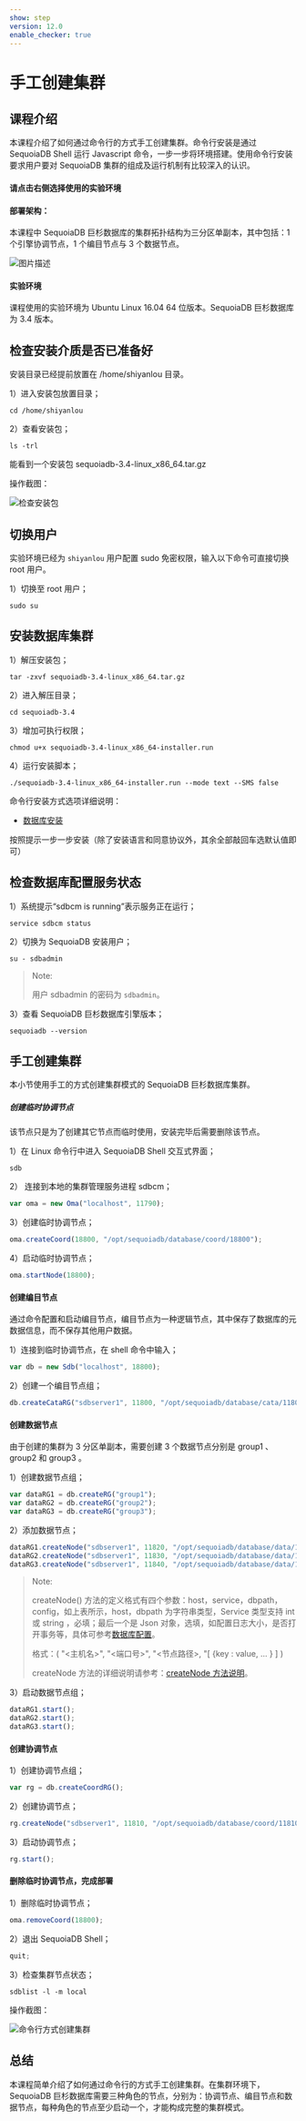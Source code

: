 ```yaml
---
show: step
version: 12.0
enable_checker: true
---
```


# 手工创建集群


## 课程介绍

本课程介绍了如何通过命令行的方式手工创建集群。命令行安装是通过 SequoiaDB Shell 运行 Javascript 命令，一步一步将环境搭建。使用命令行安装要求用户要对 SequoiaDB 集群的组成及运行机制有比较深入的认识。


#### 请点击右侧选择使用的实验环境

#### 部署架构：
本课程中 SequoiaDB 巨杉数据库的集群拓扑结构为三分区单副本，其中包括：1 个引擎协调节点，1 个编目节点与 3 个数据节点。

![图片描述](https://doc.shiyanlou.com/courses/1480/1207281/96cb907f16094f2f959938fe26df8546-0)

#### 实验环境
课程使用的实验环境为 Ubuntu Linux 16.04 64 位版本。SequoiaDB 巨杉数据库为 3.4 版本。


##  检查安装介质是否已准备好
安装目录已经提前放置在 /home/shiyanlou 目录。

1）进入安装包放置目录；

```shell
cd /home/shiyanlou
```

2）查看安装包；

```shell
ls -trl
```

能看到一个安装包 sequoiadb-3.4-linux_x86_64.tar.gz 

操作截图：

![检查安装包](https://doc.shiyanlou.com/courses/1480/1207281/e214dde79c79e81c592b6aad4cee8c69-0)

## 切换用户

实验环境已经为 `shiyanlou` 用户配置 sudo 免密权限，输入以下命令可直接切换 root 用户。

1）切换至 root 用户；
```shell
sudo su
```


## 安装数据库集群

1）解压安装包； 

```shell
tar -zxvf sequoiadb-3.4-linux_x86_64.tar.gz 
```

2）进入解压目录；

```shell
cd sequoiadb-3.4
```

3）增加可执行权限；

```shell
chmod u+x sequoiadb-3.4-linux_x86_64-installer.run
```

4）运行安装脚本；

```shell
./sequoiadb-3.4-linux_x86_64-installer.run --mode text --SMS false
```
命令行安装方式选项详细说明：
* [数据库安装](http://doc.sequoiadb.com/cn/sequoiadb-cat_id-1432191000-edition_id-0)

按照提示一步一步安装（除了安装语言和同意协议外，其余全部敲回车选默认值即可）


## 检查数据库配置服务状态

1）系统提示“sdbcm is running”表示服务正在运行；

```shell
service sdbcm status
```

2）切换为 SequoiaDB 安装用户；

```shell
su - sdbadmin
```

>Note:
>
>用户 sdbadmin 的密码为 `sdbadmin`。


3）查看 SequoiaDB 巨杉数据库引擎版本；

```shell
sequoiadb --version
```


## 手工创建集群

本小节使用手工的方式创建集群模式的 SequoiaDB 巨杉数据库集群。

##### 创建临时协调节点

该节点只是为了创建其它节点而临时使用，安装完毕后需要删除该节点。

1）在 Linux 命令行中进入 SequoiaDB Shell 交互式界面；

```shell
sdb
```

2） 连接到本地的集群管理服务进程 sdbcm；

```javascript
var oma = new Oma("localhost", 11790);
```

3）创建临时协调节点；

```javascript
oma.createCoord(18800, "/opt/sequoiadb/database/coord/18800");
```

4）启动临时协调节点；

```javascript
oma.startNode(18800);
```

#### 创建编目节点

通过命令配置和启动编目节点，编目节点为一种逻辑节点，其中保存了数据库的元数据信息，而不保存其他用户数据。

1）连接到临时协调节点，在 shell 命令中输入；

```javascript
var db = new Sdb("localhost", 18800);
```

2）创建一个编目节点组；

```javascript
db.createCataRG("sdbserver1", 11800, "/opt/sequoiadb/database/cata/11800");
```



#### 创建数据节点
由于创建的集群为 3 分区单副本，需要创建 3 个数据节点分别是 group1 、group2 和 group3 。

1）创建数据节点组；

```javascript
var dataRG1 = db.createRG("group1");
var dataRG2 = db.createRG("group2");
var dataRG3 = db.createRG("group3");
```

2）添加数据节点；

```javascript
dataRG1.createNode("sdbserver1", 11820, "/opt/sequoiadb/database/data/11820", { "logfilenum": 5 } );
dataRG2.createNode("sdbserver1", 11830, "/opt/sequoiadb/database/data/11830", { "logfilenum": 5 } );
dataRG3.createNode("sdbserver1", 11840, "/opt/sequoiadb/database/data/11840", { "logfilenum": 5 } );
```
>Note:
> 
> createNode() 方法的定义格式有四个参数：host，service，dbpath，config，如上表所示，host，dbpath 为字符串类型，Service 类型支持 int 或 string ，必填；最后一个是 Json 对象，选填，如配置日志大小，是否打开事务等，具体可参考[数据库配置](http://doc.sequoiadb.com/cn/SequoiaDB-cat_id-1432190643-edition_id-304)。
>
> 格式：( "<主机名>", "<端口号>", "<节点路径>, "[ {key : value, ... } ] )
>
> createNode 方法的详细说明请参考：[createNode 方法说明](http://doc.sequoiadb.com/cn/index-cat_id-1432190867-edition_id-304)。

3）启动数据节点组；

```javascript
dataRG1.start();
dataRG2.start();
dataRG3.start();
```

#### 创建协调节点

1）创建协调节点组；

```javascript
var rg = db.createCoordRG();
```

2）创建协调节点；

```javascript
rg.createNode("sdbserver1", 11810, "/opt/sequoiadb/database/coord/11810", { "logfilenum":5 } );
```

3）启动协调节点；

```javascript
rg.start();
```


#### 删除临时协调节点，完成部署

1）删除临时协调节点；

```javascript
oma.removeCoord(18800);
```

2）退出 SequoiaDB Shell；

```javascript
quit;
```

3）检查集群节点状态；

```shell
sdblist -l -m local
```

操作截图：

![命令行方式创建集群](https://doc.shiyanlou.com/courses/1480/1207281/f50580950e460d16b59d78db18192647-0)


## 总结

本课程简单介绍了如何通过命令行的方式手工创建集群。在集群环境下，SequoiaDB 巨杉数据库需要三种角色的节点，分别为：协调节点、编目节点和数据节点，每种角色的节点至少启动一个，才能构成完整的集群模式。

